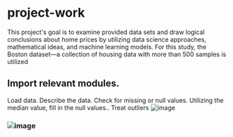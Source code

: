 # project-work
This project's goal is to examine provided data sets and draw logical conclusions about home prices by utilizing data science approaches, mathematical ideas, and machine learning models. For this study, the Boston dataset—a collection of housing data with more than 500 samples is utilized


## Import relevant modules.
Load data.
Describe the data.
Check for missing or null values.
Utilizing the median value, fill in the null values..
Treat outliers
![image](https://github.com/aldamilola/project-work/assets/157021549/982efed0-8f5c-4466-b178-5029d56b9af6)

### ![image](https://github.com/aldamilola/project-work/assets/157021549/521283c4-420d-4f0c-bd26-49c0c2effd4b)




  
